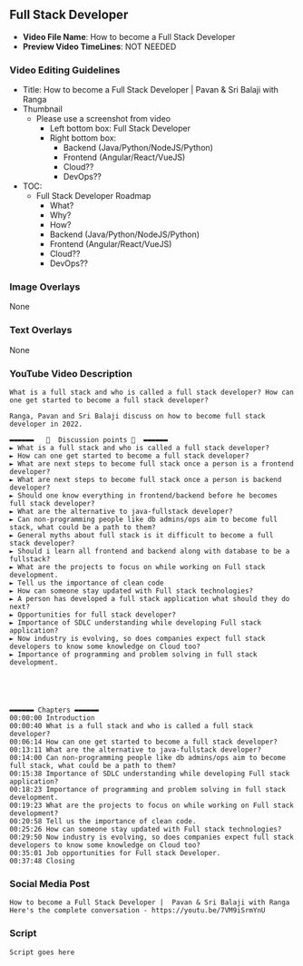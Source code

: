 ## Full Stack Developer

- **Video File Name**: How to become a Full Stack Developer
- **Preview Video TimeLines**: NOT NEEDED

### Video Editing Guidelines
- Title: How to become a Full Stack Developer |  Pavan & Sri Balaji with Ranga
- Thumbnail 
	- Please use a screenshot from video
		- Left bottom box: Full Stack Developer
		- Right bottom box: 
			- Backend (Java/Python/NodeJS/Python)
			- Frontend (Angular/React/VueJS)
			- Cloud??
			- DevOps??
- TOC:
	- Full Stack Developer Roadmap
		- What?
		- Why?
		- How?
		- Backend (Java/Python/NodeJS/Python)
		- Frontend (Angular/React/VueJS)
		- Cloud??
		- DevOps??

### Image Overlays
None

### Text Overlays
None

### YouTube Video Description

```
What is a full stack and who is called a full stack developer? How can one get started to become a full stack developer?

Ranga, Pavan and Sri Balaji discuss on how to become full stack developer in 2022.

▬▬▬▬▬▬   💎  Discussion points 💎  ▬▬▬▬▬▬ 
► What is a full stack and who is called a full stack developer?
► How can one get started to become a full stack developer?
► What are next steps to become full stack once a person is a frontend developer?
► What are next steps to become full stack once a person is backend developer?
► Should one know everything in frontend/backend before he becomes full stack developer?
► What are the alternative to java-fullstack developer?
► Can non-programming people like db admins/ops aim to become full stack, what could be a path to them?
► General myths about full stack is it difficult to become a full stack developer?
► Should i learn all frontend and backend along with database to be a fullstack?
► What are the projects to focus on while working on Full stack development.
► Tell us the importance of clean code
► How can someone stay updated with Full stack technologies?
► A person has developed a full stack application what should they do next?
► Opportunities for full stack developer?
► Importance of SDLC understanding while developing Full stack application?
► Now industry is evolving, so does companies expect full stack developers to know some knowledge on Cloud too?
► Importance of programming and problem solving in full stack development.





▬▬▬▬▬▬ Chapters ▬▬▬▬▬▬ 
00:00:00 Introduction
00:00:40 What is a full stack and who is called a full stack developer?
00:06:14 How can one get started to become a full stack developer?
00:13:11 What are the alternative to java-fullstack developer?
00:14:00 Can non-programming people like db admins/ops aim to become full stack, what could be a path to them?
00:15:38 Importance of SDLC understanding while developing Full stack application?
00:18:23 Importance of programming and problem solving in full stack development.
00:19:23 What are the projects to focus on while working on Full stack development?
00:20:58 Tell us the importance of clean code.
00:25:26 How can someone stay updated with Full stack technologies?
00:29:50 Now industry is evolving, so does companies expect full stack developers to know some knowledge on Cloud too?
00:35:01 Job opportunities for Full stack Developer.
00:37:48 Closing

```

### Social Media Post

```
How to become a Full Stack Developer |  Pavan & Sri Balaji with Ranga
Here's the complete conversation - https://youtu.be/7VM9iSrmYnU
```

### Script

```
Script goes here
```